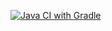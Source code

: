 
[![Java CI with Gradle](https://github.com/realzyryan/Patterns_2/actions/workflows/gradle.yml/badge.svg)](https://github.com/realzyryan/Patterns_2/actions/workflows/gradle.yml)
